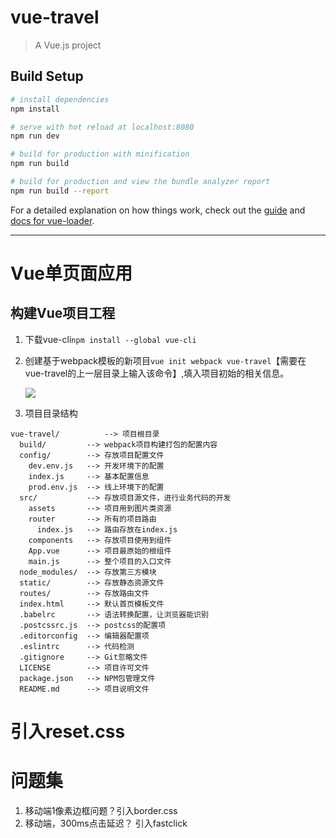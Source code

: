 # vue-travel

> A Vue.js project

## Build Setup

``` bash
# install dependencies
npm install

# serve with hot reload at localhost:8080
npm run dev

# build for production with minification
npm run build

# build for production and view the bundle analyzer report
npm run build --report
```

For a detailed explanation on how things work, check out the [guide](http://vuejs-templates.github.io/webpack/) and [docs for vue-loader](http://vuejs.github.io/vue-loader).
<hr>

# Vue单页面应用

## 构建Vue项目工程

1. 下载vue-cli`npm install --global vue-cli`

2. 创建基于webpack模板的新项目`vue init webpack vue-travel`【需要在vue-travel的上一层目录上输入该命令】,填入项目初始的相关信息。

    ![](https://image-static.segmentfault.com/345/379/3453798512-5cc6e29366623_articlex)

3. 项目目录结构
```
vue-travel/          --> 项目根目录
  build/         --> webpack项目构建打包的配置内容
  config/        --> 存放项目配置文件
    dev.env.js   --> 开发环境下的配置
    index.js     --> 基本配置信息
    prod.env.js  --> 线上环境下的配置
  src/           --> 存放项目源文件，进行业务代码的开发
    assets       --> 项目用到图片类资源
    router       --> 所有的项目路由
      index.js   --> 路由存放在index.js
    components   --> 存放项目使用到组件
    App.vue      --> 项目最原始的根组件
    main.js      --> 整个项目的入口文件
  node_modules/  --> 存放第三方模块
  static/        --> 存放静态资源文件
  routes/        --> 存放路由文件
  index.html     --> 默认首页模板文件
  .babelrc       --> 语法转换配置，让浏览器能识别
  .postcssrc.js  --> postcss的配置项
  .editorconfig  --> 编辑器配置项
  .eslintrc      --> 代码检测
  .gitignore     --> Git忽略文件
  LICENSE        --> 项目许可文件
  package.json   --> NPM包管理文件
  README.md      --> 项目说明文件
```

# 引入reset.css

# 问题集

1. 移动端1像素边框问题？引入border.css
2. 移动端，300ms点击延迟？ 引入fastclick
